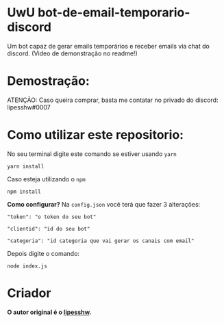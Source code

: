 # UwU bot-de-email-temporario-discord
Um bot capaz de gerar emails temporários e receber emails via chat do discord. (Video de demonstração no readme!)


# Demostração:

[](https://www.youtube.com/watch?v=p9_IOVXzbIk)


ATENÇÃO: Caso queira comprar, basta me contatar no privado do discord: lipesshw#0007



# Como utilizar este repositorio:

No seu terminal digite este comando se estiver usando `yarn`
```
yarn install
````

Caso esteja utilizando o `npm`
```
npm install
```

**Como configurar?**
Na `config.json` você terá que fazer 3 alterações:


    "token": "o token do seu bot"
    
    "clientid": "id do seu bot"
    
    "categoria": "id categoria que vai gerar os canais com email"
    


Depois digite o comando:
```
node index.js
```

# Criador 
**O autor original é o [lipesshw](https://github.com/lipesshw).**

